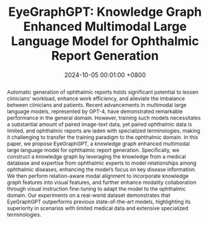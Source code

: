 ---
title: "EyeGraphGPT: Knowledge Graph Enhanced Multimodal Large Language Model for Ophthalmic Report Generation"
date: 2024-10-05 00:01:00 +0800
selected: false
pub: "IEEE BIBM'24, CCF-B"
pub_last: 'Just accepted. <span class="badge badge-pill badge-publication badge-danger">Oral</span>'
pub_date: "2024"
abstract: >-
    Automatic generation of ophthalmic reports holds significant potential to lessen clinicians’ workload, enhance work efficiency, and alleviate the imbalance between clinicians and patients. Recent advancements in multimodal large language models, represented by GPT-4, have demonstrated remarkable performance in the general domain. However, training such models necessitates a substantial amount of paired image-text data, yet paired ophthalmic data is limited, and ophthalmic reports are laden with specialized terminologies, making it challenging to transfer the training paradigm to the ophthalmic domain. In this paper, we propose EyeGraphGPT, a knowledge graph enhanced multimodal large language model for ophthalmic report generation. Specifically, we construct a knowledge graph by leveraging the knowledge from a medical database and expertise from ophthalmic experts to model relationships among ophthalmic diseases, enhancing the model’s focus on key disease information. We then perform relation-aware modal alignment to incorporate knowledge graph features into visual features, and further enhance modality collaboration through visual instruction fine-tuning to adapt the model to the ophthalmic domain. Our experiments on a real-world dataset demonstrates that EyeGraphGPT outperforms previous state-of-the-art models, highlighting its superiority in scenarios with limited medical data and extensive specialized terminologies.
cover: /assets/images/covers/wang2024eyegraphgpt.png
authors:
    Zhirui Wang
    Xinlong Jiang†
    Chenlong Gao
    Fan Dong
    Weiwei Dai
    Bingyu Wang
    Bingjie Yan
    Qian Chen
    Wuliang Huang
    Teng Zhang
    Yiqiang Chen
# links: 
    # Paper: https://ieeexplore.ieee.org/abstract/document/10643309/
    # Bib: bib/wang2024eyegraphgpt.txt
---
